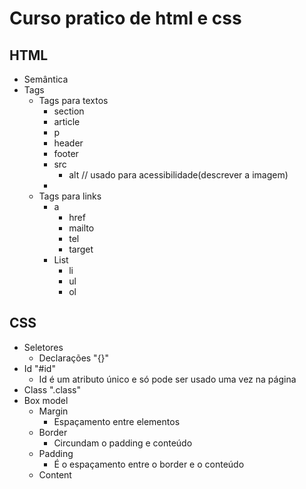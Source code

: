 # Curso pratico de html e css

## HTML

- Semântica
- Tags
  - Tags para textos
     - section
     - article
     - p
     - header
     - footer
     - src
       - alt // usado para acessibilidade(descrever a imagem)
     - 
  - Tags para links
     - a
       - href
       - mailto
       - tel
       - target
     - List
       - li
       - ul
       - ol

## CSS

  - Seletores
    - Declarações "{}"
  - Id "#id"
    - Id é um atributo único e só pode ser usado uma vez na página
  - Class ".class"
  - Box model
    - Margin
      - Espaçamento entre elementos
    - Border
      - Circundam o padding e conteúdo
    - Padding
      - É o espaçamento entre o border e o conteúdo
    - Content
  